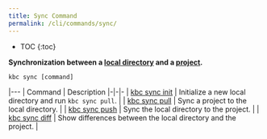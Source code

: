 ```yaml
---
title: Sync Command
permalink: /cli/commands/sync/
---
```


* TOC
{:toc}

**Synchronization between a [local directory](/cli/structure/) and a [project](/cli/#subsystems).**

```
kbc sync [command]
```

|---
| Command | Description
|-|-|-
| [kbc sync init](/cli/commands/sync/init/) | Initialize a new local directory and run `kbc sync pull`. |
| [kbc sync pull](/cli/commands/sync/pull/) | Sync a project to the local directory. |
| [kbc sync push](/cli/commands/sync/push/) | Sync the local directory to the project. |
| [kbc sync diff](/cli/commands/sync/diff/) | Show differences between the local directory and the project. |
